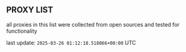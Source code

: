 ## PROXY LIST

all proxies in this list were collected from open sources and tested for functionality

last update: `2025-03-26 01:12:18.518066+00:00` UTC